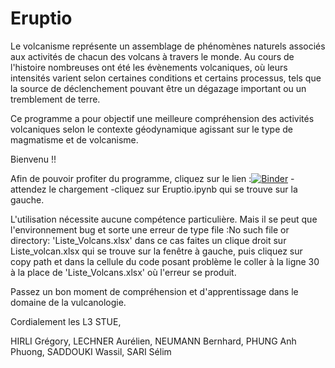 # Eruptio
Le volcanisme représente un assemblage de phénomènes naturels associés aux activités de chacun des volcans à travers le monde. Au cours de l'histoire nombreuses ont été les évènements volcaniques, où leurs intensités varient selon certaines conditions et certains processus, tels que la source de déclenchement pouvant être un dégazage important ou un tremblement de terre.

Ce programme a pour objectif une meilleure compréhension des activités volcaniques selon le contexte géodynamique agissant sur le type de magmatisme et de volcanisme.


Bienvenu !!

Afin de pouvoir profiter du programme, cliquez sur le lien :[![Binder](https://mybinder.org/badge_logo.svg)](https://mybinder.org/v2/gh/SelimSar/Eruptio/HEAD)
-attendez le chargement
-cliquez sur Eruptio.ipynb qui se trouve sur la gauche.


L'utilisation nécessite aucune compétence particulière.
Mais il se peut que l'environnement bug et sorte une erreur de type file :No such file or directory: 'Liste_Volcans.xlsx' dans ce cas faites un clique droit sur Liste_volcan.xlsx  qui se trouve sur la fenêtre à gauche, puis cliquez sur copy path et dans la cellule du code posant problème le coller à la ligne 30 à la place de 'Liste_Volcans.xlsx' où l'erreur se produit.


Passez un bon moment de compréhension et d'apprentissage dans le domaine de la vulcanologie.


Cordialement les L3 STUE,

HIRLI Grégory, LECHNER Aurélien, NEUMANN Bernhard, PHUNG Anh Phuong, SADDOUKI Wassil, SARI Sélim

